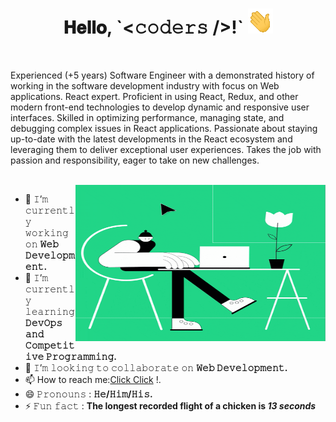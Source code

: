 <h1 align="center">
  𝐇𝐞𝐥𝐥𝐨, `&lt;𝚌𝚘𝚍𝚎𝚛𝚜 /&gt;!`
  <img src="./gifs/hi.gif" width="40px" />
</h1>

<br />

Experienced (+5 years) Software Engineer with a demonstrated history of working in the software development industry with focus on Web applications. React expert. Proficient in using React, Redux, and other modern front-end technologies to develop dynamic and responsive user interfaces. Skilled in optimizing performance, managing state, and debugging complex issues in React applications. Passionate about staying up-to-date with the latest developments in the React ecosystem and leveraging them to deliver exceptional user experiences. Takes the job with passion and responsibility, eager to take on new challenges.

<br />

<img align="right" height="250" width="400" alt="GIF" src="./gifs/coding.gif" />

- 🔭 𝙸’𝚖 𝚌𝚞𝚛𝚛𝚎𝚗𝚝𝚕𝚢 𝚠𝚘𝚛𝚔𝚒𝚗𝚐 𝚘𝚗 **𝚆𝚎𝚋 𝙳𝚎𝚟𝚎𝚕𝚘𝚙𝚖𝚎𝚗𝚝.**
- 🌱 𝙸’𝚖 𝚌𝚞𝚛𝚛𝚎𝚗𝚝𝚕𝚢 𝚕𝚎𝚊𝚛𝚗𝚒𝚗𝚐 **𝙳𝚎𝚟𝙾𝚙𝚜 𝚊𝚗𝚍 𝙲𝚘𝚖𝚙𝚎𝚝𝚒𝚝𝚒𝚟𝚎 𝙿𝚛𝚘𝚐𝚛𝚊𝚖𝚖𝚒𝚗𝚐.**
- 👯 𝙸’𝚖 𝚕𝚘𝚘𝚔𝚒𝚗𝚐 𝚝𝚘 𝚌𝚘𝚕𝚕𝚊𝚋𝚘𝚛𝚊𝚝𝚎 𝚘𝚗 **𝚆𝚎𝚋 𝙳𝚎𝚟𝚎𝚕𝚘𝚙𝚖𝚎𝚗𝚝.**
- 📫 How to reach me:[Click Click](mailto:dujam.krstulovic@gmail.com) !.
- 😄 𝙿𝚛𝚘𝚗𝚘𝚞𝚗𝚜 : **𝙷𝚎/𝙷𝚒𝚖/𝙷𝚒𝚜.**
- ⚡ 𝙵𝚞𝚗 𝚏𝚊𝚌𝚝 : **The longest recorded flight of a chicken is _13 seconds_**
